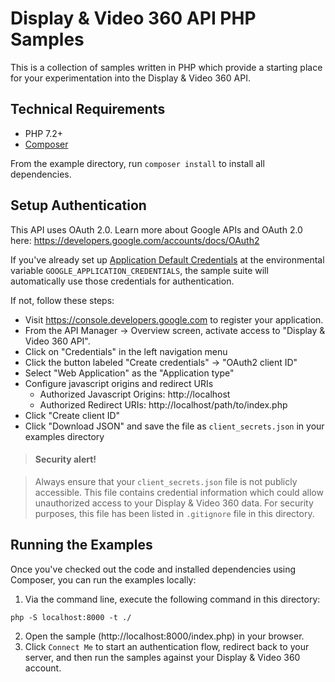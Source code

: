 # Display & Video 360 API PHP Samples

This is a collection of samples written in PHP which provide a starting place
for your experimentation into the Display & Video 360 API.

## Technical Requirements

  - PHP 7.2+
  - [Composer](https://getcomposer.org/)

From the example directory, run `composer install` to install all dependencies.

## Setup Authentication

This API uses OAuth 2.0. Learn more about Google APIs and OAuth 2.0 here:
https://developers.google.com/accounts/docs/OAuth2

If you've already set up
[Application Default Credentials](https://cloud.google.com/docs/authentication/production#providing_credentials_to_your_application)
at the environmental variable `GOOGLE_APPLICATION_CREDENTIALS`, the sample
suite will automatically use those credentials for authentication.

If not, follow these steps:
 - Visit https://console.developers.google.com to register your application.
 - From the API Manager -> Overview screen, activate access to
   "Display & Video 360 API".
 - Click on "Credentials" in the left navigation menu
 - Click the button labeled "Create credentials" ->  "OAuth2 client ID"
 - Select "Web Application" as the "Application type"
 - Configure javascript origins and redirect URIs
   - Authorized Javascript Origins: http://localhost
   - Authorized Redirect URIs: http://localhost/path/to/index.php
 - Click "Create client ID"
 - Click "Download JSON" and save the file as `client_secrets.json` in your
   examples directory

> #### Security alert!

> Always ensure that your `client_secrets.json` file is not publicly accessible.
> This file contains credential information which could allow unauthorized
> access to your Display & Video 360 data. For security purposes, this file has
> been listed in `.gitignore` file in this directory.

## Running the Examples

Once you've checked out the code and installed dependencies using Composer, you
can run the examples locally:
1. Via the command line, execute the following command in this directory:
```
php -S localhost:8000 -t ./
```
2. Open the sample (http://localhost:8000/index.php) in your browser.
3. Click ```Connect Me``` to start an authentication flow, redirect back to your
server, and then run the samples against your Display & Video 360 account.